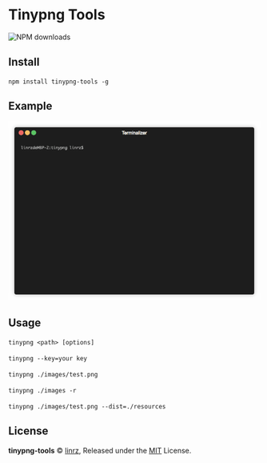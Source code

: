 # Tinypng Tools

![NPM downloads](https://img.shields.io/npm/dt/tinypng-tools.svg)
## Install
```shell
npm install tinypng-tools -g
```
## Example
![](./example.gif)

## Usage
```shell
tinypng <path> [options]

tinypng --key=your key

tinypng ./images/test.png

tinypng ./images -r

tinypng ./images/test.png --dist=./resources
```

## License
**tinypng-tools** © [linrz](https://github.com/linrz), Released under the [MIT](./LICENSE) License.